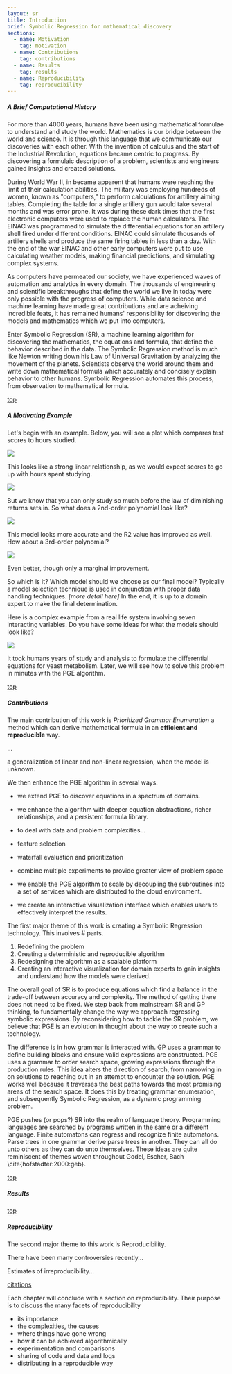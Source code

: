 ```yaml
---
layout: sr
title: Introduction
brief: Symbolic Regression for mathematical discovery
sections:
  - name: Motivation
    tag: motivation
  - name: Contributions
    tag: contributions
  - name: Results
    tag: results
  - name: Reproducibility
    tag: reproducibility
---
```




##### A Brief Computational History

For more than 4000 years,
humans have been using
mathematical formulae
to understand and study the world.
Mathematics is our bridge
between the world and science.
It is through this language
that we communicate our discoveries
with each other.
With the invention of calculus
and the start of the Industrial Revolution,
equations became centric to progress.
By discovering a formulaic description
of a problem, scientists and engineers
gained insights and created solutions.

During World War II, in became apparent
that humans were reaching the limit of 
their calculation abilities.
The military was employing hundreds
of women, known as "computers," to perform
calculations for artillery aiming tables.
Completing the table for a single artillery gun 
would take several months and was error prone.
It was during these dark times
that the first electronic computers were used
to replace the human calculators.
The EINAC was programmed to simulate the
differential equations for an 
artillery shell fired under different conditions.
EINAC could simulate thousands of artillery shells
and produce the same firing tables in less than a day.
With the end of the war EINAC and
other early computers were put
to use calculating weather models,
making financial predictions,
and simulating complex systems.

As computers have permeated our society,
we have experienced waves of automation
and analytics in every domain.
The thousands of engineering and scientific
breakthroughs that define the world we live in today
were only possible with the progress of computers.
While data science and machine learning
have made great contributions and are
acheiving incredible feats,
it has remained humans'
responsibility for discovering
the models and mathematics 
which we put into computers.

Enter Symbolic Regression (SR), 
a machine learning algorithm
for discovering the mathematics, 
the equations and formula,
that define the behavior
described in the data.
The Symbolic Regression method
is much like Newton writing down his
Law of Universal Gravitation
by analyzing the movement of the planets.
Scientists observe the world around them
and write down mathematical formula
which accurately and concisely
explain behavior to other humans.
Symbolic Regression automates this process,
from observation to mathematical formula.




<div id="motivation"></div>
<a class="right" href="#top">top</a>


##### A Motivating Example

Let's begin with an example.
Below, you will see a plot
which compares test scores
to hours studied.

<img class="responsive-img" src="/sr/img/intro/linreg-no.png">



This looks like a strong linear relationship,
as we would expect scores to go up with
hours spent studying.

<img class="responsive-img" src="/sr/img/intro/linreg-p1.png">


But we know that you can only study so much
before the law of diminishing returns sets in.
So what does a 2nd-order polynomial look like?

<img class="responsive-img" src="/sr/img/intro/linreg-p2.png">


This model looks more accurate and the R2 value has improved as well.
How about a 3rd-order polynomial?

<img class="responsive-img" src="/sr/img/intro/linreg-p3.png">


Even better, though only a marginal improvement.

So which is it? Which model should we choose as 
our final model? Typically a model selection
technique is used in conjunction with 
proper data handling techniques.
_[more detail here]_
In the end, it is up to a domain expert
to make the final determination.

Here is a complex example from a real life system
involving seven interacting variables. 
Do you have some ideas for what the models should look like?




<img class="responsive-img" src="/sr/img/yeast.png">


It took humans years of study and analysis
to formulate the differential equations for
yeast metabolism.
Later, we will see how to solve this problem
in minutes with the PGE algorithm.












<div id="contributions"></div>
<a class="right" href="#top">top</a>

##### Contributions

The main contribution of this work is 
*Prioritized Grammar Enumeration*
a method 
which can derive mathematical formula
in an **efficient and reproducible** way.

...

a generalization of linear and non-linear regression,
when the model is unknown.


We then enhance the PGE algorithm
in several ways.

- we extend PGE to discover equations in a spectrum of domains.


- we enhance the algorithm with
deeper equation abstractions,
richer relationships,
and a persistent formula library.


- to deal with data and problem complexities...
 - feature selection
 - waterfall evaluation and prioritization
 - combine multiple experiments to provide greater view of problem space



- we enable the PGE algorithm to scale by
decoupling the subroutines
into a set of services which are 
distributed to the cloud environment.

- we create an interactive visualization interface
which enables users to effectively interpret the results.














The first major theme of this work is 
creating a Symbolic Regression technology.
This involves \# parts.

1. Redefining the problem
2. Creating a deterministic and reproducible algorithm
3. Redesigning the algorithm as a scalable platform
4. Creating an interactive visualization for domain experts
   to gain insights and understand how the models were derived.

The overall goal of SR is to produce
equations which find a balance in the
trade-off between accuracy and complexity.
The method of getting there does not need 
to be fixed.
We step back from mainstream SR and GP thinking,
to fundamentally change the way we
approach regressing symbolic expressions.
By reconsidering how to tackle the SR problem,
we believe that PGE is an evolution in thought
about the way to create such a technology.

The difference is in how grammar is interacted with.
GP uses a grammar to define building blocks
and ensure valid expressions are constructed.
PGE uses a grammar to order search space,
growing expressions through the production rules.
This idea alters the direction of search,
from narrowing in on solutions
to reaching out in an attempt to encounter 
the solution. PGE works well because
it traverses the best paths towards 
the most promising areas of the search space.
It does this by treating grammar enumeration,
and subsequently Symbolic Regression,
as a dynamic programming problem.

PGE pushes (or pops?) SR into the realm of language theory.
Programming languages are searched 
by programs written in the same or a different language.
Finite automatons can regress 
and recognize finite automatons.
Parse trees in one grammar
derive parse trees in another.
They can all do unto others
as they can do unto themselves.
These ideas are quite reminiscent of themes
woven throughout Godel, Escher, Bach \cite{hofstadter:2000:geb}. 





<div id="results"></div>
<a class="right" href="#top">top</a>

##### Results




<div id="reproducibility"></div>
<a class="right" href="#top">top</a>


##### Reproducibility

The second major theme to this work is Reproducibility.

There have been many controversies recently...

Estimates of irreproducibility...

[citations]()


Each chapter will conclude with a section on reproducibility.
Their purpose is to discuss the many facets of reproducibility

- its importance
- the complexities, the causes
- where things have gone wrong
- how it can be achieved algorithmically
- experimentation and comparisons
- sharing of code and data and logs
- distributing in a reproducible way














